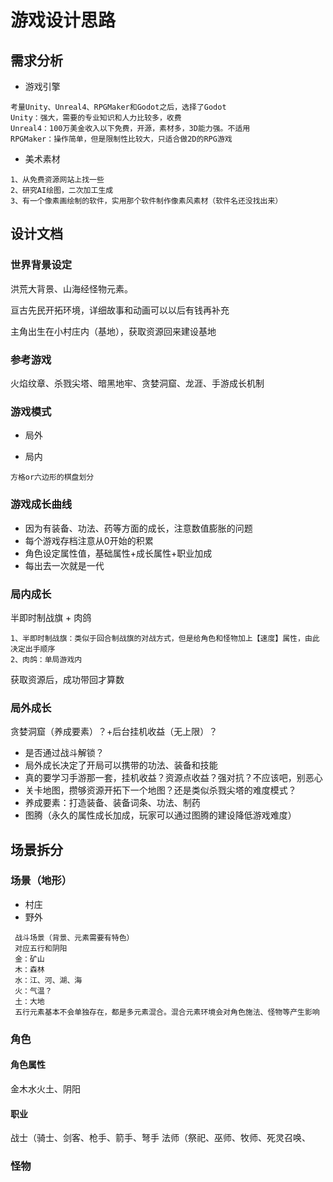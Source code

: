 # 游戏设计思路
## 需求分析
- 游戏引擎
```
考量Unity、Unreal4、RPGMaker和Godot之后，选择了Godot
Unity：强大，需要的专业知识和人力比较多，收费
Unreal4：100万美金收入以下免费，开源，素材多，3D能力强。不适用
RPGMaker：操作简单，但是限制性比较大，只适合做2D的RPG游戏
```
- 美术素材
```
1、从免费资源网站上找一些
2、研究AI绘图，二次加工生成
3、有一个像素画绘制的软件，实用那个软件制作像素风素材（软件名还没找出来）
```
## 设计文档
### 世界背景设定
洪荒大背景、山海经怪物元素。

亘古先民开拓环境，详细故事和动画可以以后有钱再补充

主角出生在小村庄内（基地），获取资源回来建设基地

### 参考游戏
火焰纹章、杀戮尖塔、暗黑地牢、贪婪洞窟、龙涯、手游成长机制
### 游戏模式
- 局外

- 局内
```
方格or六边形的棋盘划分
```
### 游戏成长曲线
- 因为有装备、功法、药等方面的成长，注意数值膨胀的问题
- 每个游戏存档注意从0开始的积累
- 角色设定属性值，基础属性+成长属性+职业加成
- 每出去一次就是一代
### 局内成长
半即时制战旗 + 肉鸽
```
1、半即时制战旗：类似于回合制战旗的对战方式，但是给角色和怪物加上【速度】属性，由此决定出手顺序
2、肉鸽：单局游戏内
```
获取资源后，成功带回才算数
### 局外成长
贪婪洞窟（养成要素）？+后台挂机收益（无上限）？
- 是否通过战斗解锁？
- 局外成长决定了开局可以携带的功法、装备和技能
- 真的要学习手游那一套，挂机收益？资源点收益？强对抗？不应该吧，别恶心
- 关卡地图，攒够资源开拓下一个地图？还是类似杀戮尖塔的难度模式？
- 养成要素：打造装备、装备词条、功法、制药
- 图腾（永久的属性成长加成，玩家可以通过图腾的建设降低游戏难度）
## 场景拆分
### 场景（地形）
- 村庄
- 野外
```
 战斗场景（背景、元素需要有特色）
 对应五行和阴阳
 金：矿山
 木：森林
 水：江、河、湖、海
 火：气温？
 土：大地
 五行元素基本不会单独存在，都是多元素混合。混合元素环境会对角色施法、怪物等产生影响
```
### 角色
#### 角色属性
金木水火土、阴阳
#### 职业
战士（骑士、剑客、枪手、箭手、弩手
法师（祭祀、巫师、牧师、死灵召唤、
### 怪物